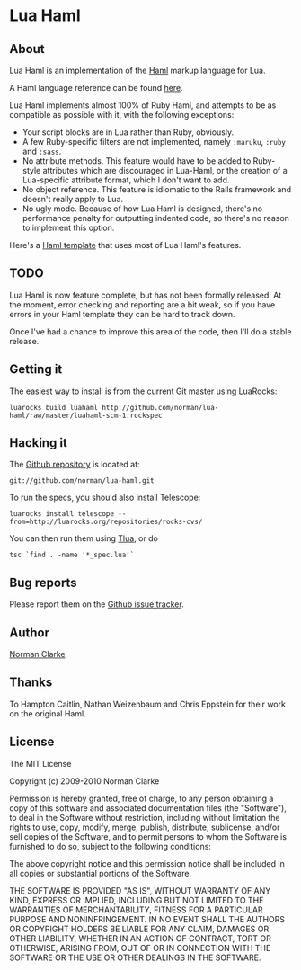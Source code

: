 # Lua Haml

## About

Lua Haml is an implementation of the [Haml](http://haml-lang.com) markup
language for Lua.

A Haml language reference can be found
[here](http://haml-lang.com/docs/yardoc/HAML_REFERENCE.md.html).

Lua Haml implements almost 100% of Ruby Haml, and attempts to be as compatible
as possible with it, with the following exceptions:

* Your script blocks are in Lua rather than Ruby, obviously.
* A few Ruby-specific filters are not implemented, namely `:maruku`, `:ruby` and `:sass`.
* No attribute methods. This feature would have to be added to Ruby-style
  attributes which are discouraged in Lua-Haml, or the creation of a
  Lua-specific attribute format, which I don't want to add.
* No object reference. This feature is idiomatic to the Rails framework and
  doesn't really apply to Lua.
* No ugly mode. Because of how Lua Haml is designed, there's no performance
  penalty for outputting indented code, so there's no reason to implement this
  option.


Here's a [Haml
template](http://github.com/norman/lua-haml/tree/master/sample.haml) that uses
most of Lua Haml's features.

## TODO

Lua Haml is now feature complete, but has not been formally released. At the
moment, error checking and reporting are a bit weak, so if you have errors in
your Haml template they can be hard to track down.

Once I've had a chance to improve this area of the code, then I'll do a stable
release.

## Getting it

The easiest way to install is from the current Git master using LuaRocks:

    luarocks build luahaml http://github.com/norman/lua-haml/raw/master/luahaml-scm-1.rockspec

## Hacking it

The [Github repository](http://github.com/norman/lua-haml) is located at:

    git://github.com/norman/lua-haml.git

To run the specs, you should also install Telescope:

    luarocks install telescope --from=http://luarocks.org/repositories/rocks-cvs/

You can then run them using [Tlua](http://github.com/norman/tlua), or do

    tsc `find . -name '*_spec.lua'`

## Bug reports

Please report them on the [Github issue tracker](http://github.com/norman/lua-haml/issues).

## Author

[Norman Clarke](mailto://norman@njclarke.com)

## Thanks

To Hampton Caitlin, Nathan Weizenbaum and Chris Eppstein for their work on the
original Haml.

## License

The MIT License

Copyright (c) 2009-2010 Norman Clarke

Permission is hereby granted, free of charge, to any person obtaining a copy of
this software and associated documentation files (the "Software"), to deal in
the Software without restriction, including without limitation the rights to
use, copy, modify, merge, publish, distribute, sublicense, and/or sell copies of
the Software, and to permit persons to whom the Software is furnished to do so,
subject to the following conditions:

The above copyright notice and this permission notice shall be included in all
copies or substantial portions of the Software.

THE SOFTWARE IS PROVIDED "AS IS", WITHOUT WARRANTY OF ANY KIND, EXPRESS OR
IMPLIED, INCLUDING BUT NOT LIMITED TO THE WARRANTIES OF MERCHANTABILITY, FITNESS
FOR A PARTICULAR PURPOSE AND NONINFRINGEMENT. IN NO EVENT SHALL THE AUTHORS OR
COPYRIGHT HOLDERS BE LIABLE FOR ANY CLAIM, DAMAGES OR OTHER LIABILITY, WHETHER
IN AN ACTION OF CONTRACT, TORT OR OTHERWISE, ARISING FROM, OUT OF OR IN
CONNECTION WITH THE SOFTWARE OR THE USE OR OTHER DEALINGS IN THE SOFTWARE.
